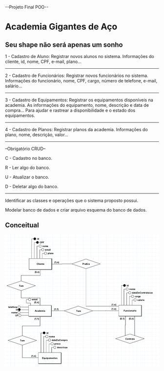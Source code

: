 --Projeto Final POO--

# Academia Gigantes de Aço
## Seu shape não será apenas um sonho

1 - Cadastro de Aluno: Registrar novos alunos no sistema. Informações do cliente, id, nome, CPF, e-mail, plano...
____________________________________________________________
2 - Cadastro de Funcionários: Registrar novos funcionários no sistema. Informações do funcionário, nome, CPF, cargo, número de telefone, e-mail, salário...
____________________________________________________________
3 - Cadastro de Equipamentos: Registrar os equipamentos disponíveis na academia. As informações do equipamento, nome, descrição e data de compra... Para ajudar e rastrear a disponibilidade e o estado dos equipamentos.
____________________________________________________________
4 - Cadastro de Planos: Registrar planos da academia. Informações do plano, nome, descrição, valor...
____________________________________________________________
–Obrigatório CRUD–

C - Cadastro no banco.

R - Ler algo do banco.

U - Atualizar o banco.

D - Deletar algo do banco.
____________________________________________________________

Identificar as classes e operações que o sistema proposto possui.

Modelar banco de dados e criar arquivo esquema do banco de dados.

Conceitual
---------

![alt text](https://github.com/thegabriew/ProjetoFinalPOO/blob/main/Modelos/Conceitual.png?raw=true)
